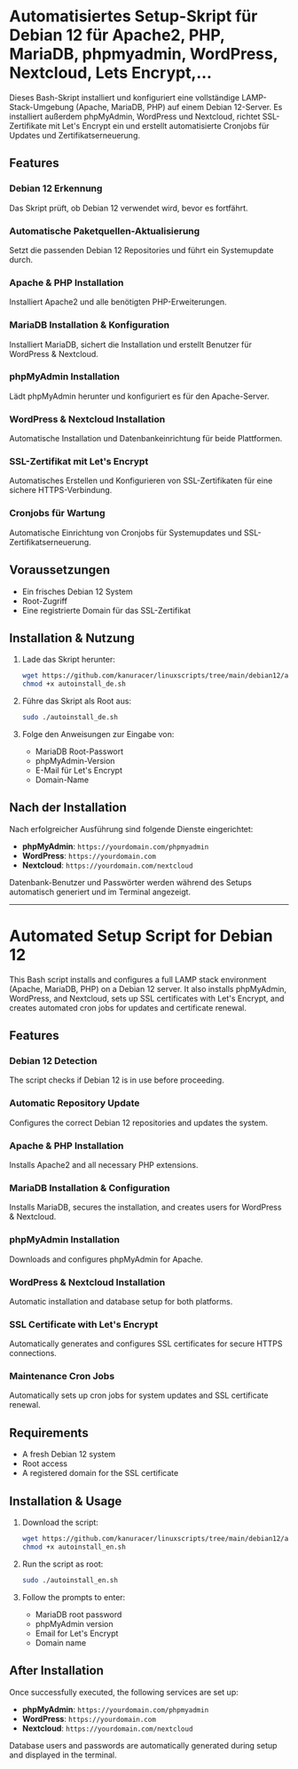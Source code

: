 # Automatisiertes Setup-Skript für Debian 12 für Apache2, PHP, MariaDB, phpmyadmin, WordPress, Nextcloud, Lets Encrypt,…

Dieses Bash-Skript installiert und konfiguriert eine vollständige LAMP-Stack-Umgebung (Apache, MariaDB, PHP) auf einem Debian 12-Server. Es installiert außerdem phpMyAdmin, WordPress und Nextcloud, richtet SSL-Zertifikate mit Let's Encrypt ein und erstellt automatisierte Cronjobs für Updates und Zertifikatserneuerung.

## Features

### Debian 12 Erkennung
Das Skript prüft, ob Debian 12 verwendet wird, bevor es fortfährt.

### Automatische Paketquellen-Aktualisierung
Setzt die passenden Debian 12 Repositories und führt ein Systemupdate durch.

### Apache & PHP Installation
Installiert Apache2 und alle benötigten PHP-Erweiterungen.

### MariaDB Installation & Konfiguration
Installiert MariaDB, sichert die Installation und erstellt Benutzer für WordPress & Nextcloud.

### phpMyAdmin Installation
Lädt phpMyAdmin herunter und konfiguriert es für den Apache-Server.

### WordPress & Nextcloud Installation
Automatische Installation und Datenbankeinrichtung für beide Plattformen.

### SSL-Zertifikat mit Let's Encrypt
Automatisches Erstellen und Konfigurieren von SSL-Zertifikaten für eine sichere HTTPS-Verbindung.

### Cronjobs für Wartung
Automatische Einrichtung von Cronjobs für Systemupdates und SSL-Zertifikatserneuerung.

## Voraussetzungen
- Ein frisches Debian 12 System
- Root-Zugriff
- Eine registrierte Domain für das SSL-Zertifikat

## Installation & Nutzung

1. Lade das Skript herunter:
   ```bash
   wget https://github.com/kanuracer/linuxscripts/tree/main/debian12/autoinstallscripts/webstuff/autoinstall_de.sh
   chmod +x autoinstall_de.sh
   ```

2. Führe das Skript als Root aus:
   ```bash
   sudo ./autoinstall_de.sh
   ```

3. Folge den Anweisungen zur Eingabe von:
   - MariaDB Root-Passwort
   - phpMyAdmin-Version
   - E-Mail für Let's Encrypt
   - Domain-Name

## Nach der Installation

Nach erfolgreicher Ausführung sind folgende Dienste eingerichtet:

- **phpMyAdmin**: `https://yourdomain.com/phpmyadmin`
- **WordPress**: `https://yourdomain.com`
- **Nextcloud**: `https://yourdomain.com/nextcloud`

Datenbank-Benutzer und Passwörter werden während des Setups automatisch generiert und im Terminal angezeigt.


---

# Automated Setup Script for Debian 12

This Bash script installs and configures a full LAMP stack environment (Apache, MariaDB, PHP) on a Debian 12 server. It also installs phpMyAdmin, WordPress, and Nextcloud, sets up SSL certificates with Let's Encrypt, and creates automated cron jobs for updates and certificate renewal.

## Features

### Debian 12 Detection
The script checks if Debian 12 is in use before proceeding.

### Automatic Repository Update
Configures the correct Debian 12 repositories and updates the system.

### Apache & PHP Installation
Installs Apache2 and all necessary PHP extensions.

### MariaDB Installation & Configuration
Installs MariaDB, secures the installation, and creates users for WordPress & Nextcloud.

### phpMyAdmin Installation
Downloads and configures phpMyAdmin for Apache.

### WordPress & Nextcloud Installation
Automatic installation and database setup for both platforms.

### SSL Certificate with Let's Encrypt
Automatically generates and configures SSL certificates for secure HTTPS connections.

### Maintenance Cron Jobs
Automatically sets up cron jobs for system updates and SSL certificate renewal.

## Requirements
- A fresh Debian 12 system
- Root access
- A registered domain for the SSL certificate

## Installation & Usage

1. Download the script:
   ```bash
   wget https://github.com/kanuracer/linuxscripts/tree/main/debian12/autoinstallscripts/webstuff/autoinstall_en.sh
   chmod +x autoinstall_en.sh
   ```

2. Run the script as root:
   ```bash
   sudo ./autoinstall_en.sh
   ```

3. Follow the prompts to enter:
   - MariaDB root password
   - phpMyAdmin version
   - Email for Let's Encrypt
   - Domain name

## After Installation

Once successfully executed, the following services are set up:

- **phpMyAdmin**: `https://yourdomain.com/phpmyadmin`
- **WordPress**: `https://yourdomain.com`
- **Nextcloud**: `https://yourdomain.com/nextcloud`

Database users and passwords are automatically generated during setup and displayed in the terminal.


